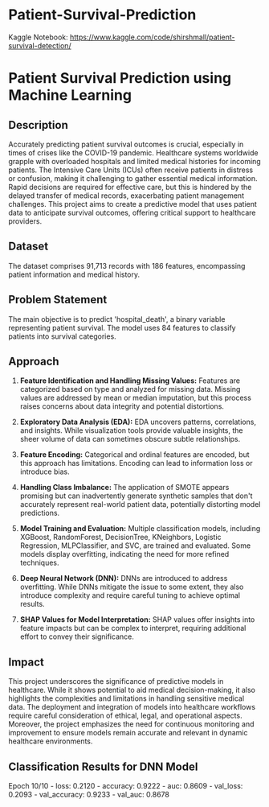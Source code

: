 # Patient-Survival-Prediction

Kaggle Notebook: https://www.kaggle.com/code/shirshmall/patient-survival-detection/

# Patient Survival Prediction using Machine Learning

## Description
Accurately predicting patient survival outcomes is crucial, especially in times of crises like the COVID-19 pandemic. Healthcare systems worldwide grapple with overloaded hospitals and limited medical histories for incoming patients. The Intensive Care Units (ICUs) often receive patients in distress or confusion, making it challenging to gather essential medical information. Rapid decisions are required for effective care, but this is hindered by the delayed transfer of medical records, exacerbating patient management challenges. This project aims to create a predictive model that uses patient data to anticipate survival outcomes, offering critical support to healthcare providers.

## Dataset
The dataset comprises 91,713 records with 186 features, encompassing patient information and medical history.

## Problem Statement
The main objective is to predict 'hospital_death', a binary variable representing patient survival. The model uses 84 features to classify patients into survival categories.

## Approach

1. **Feature Identification and Handling Missing Values:** Features are categorized based on type and analyzed for missing data. Missing values are addressed by mean or median imputation, but this process raises concerns about data integrity and potential distortions.

2. **Exploratory Data Analysis (EDA):** EDA uncovers patterns, correlations, and insights. While visualization tools provide valuable insights, the sheer volume of data can sometimes obscure subtle relationships.

3. **Feature Encoding:** Categorical and ordinal features are encoded, but this approach has limitations. Encoding can lead to information loss or introduce bias.

4. **Handling Class Imbalance:** The application of SMOTE appears promising but can inadvertently generate synthetic samples that don't accurately represent real-world patient data, potentially distorting model predictions.

5. **Model Training and Evaluation:** Multiple classification models, including XGBoost, RandomForest, DecisionTree, KNeighbors, Logistic Regression, MLPClassifier, and SVC, are trained and evaluated. Some models display overfitting, indicating the need for more refined techniques.

6. **Deep Neural Network (DNN):** DNNs are introduced to address overfitting. While DNNs mitigate the issue to some extent, they also introduce complexity and require careful tuning to achieve optimal results.

7. **SHAP Values for Model Interpretation:** SHAP values offer insights into feature impacts but can be complex to interpret, requiring additional effort to convey their significance.

## Impact
This project underscores the significance of predictive models in healthcare. While it shows potential to aid medical decision-making, it also highlights the complexities and limitations in handling sensitive medical data. The deployment and integration of models into healthcare workflows require careful consideration of ethical, legal, and operational aspects. Moreover, the project emphasizes the need for continuous monitoring and improvement to ensure models remain accurate and relevant in dynamic healthcare environments.

## Classification Results for DNN Model

Epoch 10/10 - loss: 0.2120 - accuracy: 0.9222 - auc: 0.8609 - val_loss: 0.2093 - val_accuracy: 0.9233 - val_auc: 0.8678
